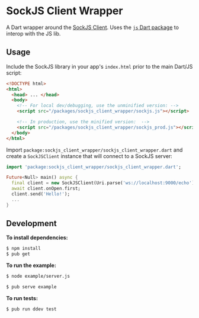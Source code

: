 # SockJS Client Wrapper

A Dart wrapper around the [SockJS Client][sockjs-client]. Uses the
[`js` Dart package][js-dart-package] to interop with the JS lib.

## Usage

Include the SockJS library in your app's `index.html` prior to the main Dart/JS
script:

```html
<!DOCTYPE html>
<html>
  <head> ... </head>
  <body>
    <!-- For local dev/debugging, use the unminified version: -->
    <script src="/packages/sockjs_client_wrapper/sockjs.js"></script>

    <!-- In production, use the minified version:  -->
    <script src="/packages/sockjs_client_wrapper/sockjs_prod.js"></script>
  </body>
</html>
```

Import `package:sockjs_client_wrapper/sockjs_client_wrapper.dart` and create a
`SockJSClient` instance that will connect to a SockJS server:

```dart
import 'package:sockjs_client_wrapper/sockjs_client_wrapper.dart';

Future<Null> main() async {
  final client = new SockJSClient(Uri.parse('ws://localhost:9000/echo'));
  await client.onOpen.first;
  client.send('Hello!');
  ...
}
```

## Development

**To install dependencies:**
```bash
$ npm install
$ pub get
```

**To run the example:**
```bash
$ node example/server.js
```

```bash
$ pub serve example
```

**To run tests:**
```bash
$ pub run ddev test
```


[js-dart-package]: https://pub.dartlang.org/packages/js
[sockjs-client]: https://github.com/sockjs/sockjs-client
